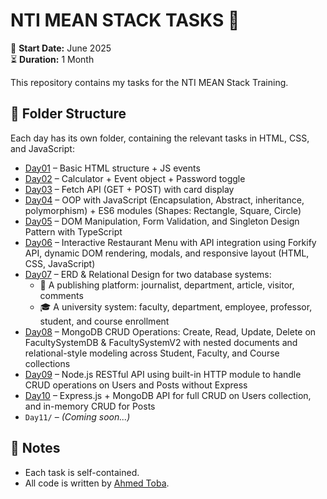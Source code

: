 # NTI MEAN STACK TASKS 🚀

📅 **Start Date:** June 2025  
⏳ **Duration:** 1 Month  

This repository contains my tasks for the NTI MEAN Stack Training.

## 📁 Folder Structure

Each day has its own folder, containing the relevant tasks in HTML, CSS, and JavaScript:

- [Day01](day1/) – Basic HTML structure + JS events
- [Day02](day2/) – Calculator + Event object + Password toggle
- [Day03](day3/) – Fetch API (GET + POST) with card display
- [Day04](day4/) – OOP with JavaScript (Encapsulation, Abstract, inheritance, polymorphism) + ES6 modules (Shapes: Rectangle, Square, Circle)
- [Day05](day5/) – DOM Manipulation, Form Validation, and Singleton Design Pattern with TypeScript
- [Day06](day6/) – Interactive Restaurant Menu with API integration using Forkify API, dynamic DOM rendering, modals, and responsive layout (HTML, CSS, JavaScript)
- [Day07](day7/) – ERD & Relational Design for two database systems:  
  - 📰 A publishing platform: journalist, department, article, visitor, comments  
  - 🎓 A university system: faculty, department, employee, professor, student, and course enrollment
- [Day08](day8/) – MongoDB CRUD Operations: Create, Read, Update, Delete on FacultySystemDB & FacultySystemV2 with nested documents and relational-style modeling across Student, Faculty, and Course collections
- [Day09](day9/) – Node.js RESTful API using built-in HTTP module to handle CRUD operations on Users and Posts without Express
- [Day10](day10/) – Express.js + MongoDB API for full CRUD on Users collection, and in-memory CRUD for Posts
- `Day11/` – *(Coming soon...)*

## 📌 Notes
- Each task is self-contained.
- All code is written by [Ahmed Toba](https://github.com/ahmedtoba74).
